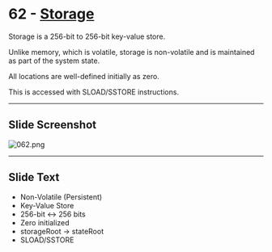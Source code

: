 # 62 - [Storage](Storage.md)

Storage is a 256-bit to 256-bit key-value store. 

Unlike memory, which is volatile, storage is non-volatile and is maintained as part of the system state. 

All locations are well-defined initially as zero. 

This is accessed with SLOAD/SSTORE instructions.

___
## Slide Screenshot
![062.png](../../images/ethereum101/062.png)
___
## Slide Text
- Non-Volatile (Persistent)
- Key-Value Store
- 256-bit <-> 256 bits
- Zero initialized
- storageRoot -> stateRoot
- SLOAD/SSTORE 

